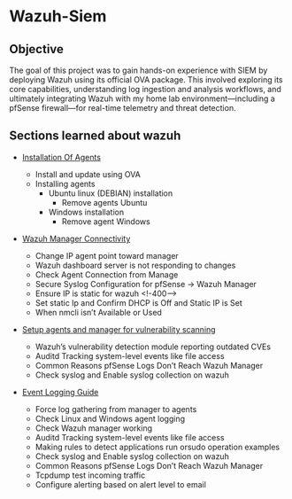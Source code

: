# Wazuh-Siem

## Objective

The goal of this project was to gain hands-on experience with SIEM by deploying Wazuh using its official OVA package. This involved exploring its core capabilities, understanding log ingestion and analysis workflows, and ultimately integrating Wazuh with my home lab environment—including a pfSense firewall—for real-time telemetry and threat detection.

## Sections learned about wazuh
- [Installation Of Agents](Installation-of-agents/README.md)
  - Install and update using OVA <!--29-->
  - Installing agents <!--85-->
    - Ubuntu linux (DEBIAN) installation 
      - Remove agents Ubuntu
    - Windows installation
      - Remove agent Windows
- [Wazuh Manager Connectivity](Wazuh-Manager-Connectivity/README.md) 
  - Change IP agent point toward manager <!--243-->
  - Wazuh dashboard server is not responding to changes  <!--266-->
  - Check Agent Connection from Manage <!--273-->
  - Secure Syslog Configuration for pfSense → Wazuh Manager <!--356-->
  - Ensure IP is static for wazuh  <!-400-->
  - Set static Ip and Confirm DHCP is Off and Static IP is Set  <!--460--> 
  - When nmcli isn’t Available or Used
- [Setup agents and manager for vulnerability scanning](Setup-agents-and-manager-for-vulnerability-scanning/README.md) 
  - Wazuh’s vulnerability detection module reporting outdated CVEs
  - Auditd Tracking system-level events like file access
  - Common Reasons pfSense Logs Don’t Reach Wazuh Manager
  - Check syslog and Enable syslog collection on wazuh  

- [Event Logging Guide](Event-Logging/README.md)
  - Force log gathering from manager to agents
  - Check Linux and Windows agent logging
  - Check Wazuh manager working
  - Auditd Tracking system-level events like file access
  - Making rules to detect applications run orsudo operation examples
  - Check syslog and Enable syslog collection on wazuh
  - Common Reasons pfSense Logs Don’t Reach Wazuh Manager
  - Tcpdump test incoming traffic
  - Configure alerting based on alert level to email

 	
